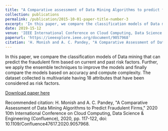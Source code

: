```yaml
---
title: "A Comparative assessment of Data Mining Algorithms to predict fraudulent firms"
collection: publications
permalink: /publication/2015-10-01-paper-title-number-3
excerpt: 'In this paper, we compare the classification models of Data mining that can predict the fraudulent firm based on current and past risk factors. Further, we apply the ensemble techniques to improve the models and finally compare the models based on accuracy and compute complexity. The dataset collected is multivariate having 18 attributes that have been considered as risk factors.'
date: 2019-15-12
venue: 'IEEE International Conference on Cloud Computing, Data Science & Engineering(Confluence)'
paperurl: 'https://ieeexplore.ieee.org/document/9057968'
citation: 'H. Monish and A. C. Pandey, "A Comparative Assessment of Data Mining Algorithms to Predict Fraudulent Firms," 2020 10th International Conference on Cloud Computing, Data Science & Engineering (Confluence), 2020, pp. 117-122, doi: 10.1109/Confluence47617.2020.9057968.'
---
```

In this paper, we compare the classification models of Data mining that can predict the fraudulent firm based on current and past risk factors. Further, we apply the ensemble techniques to improve the models and finally compare the models based on accuracy and compute complexity. The dataset collected is multivariate having 18 attributes that have been considered as risk factors.

[Download paper here](https://ieeexplore.ieee.org/document/9057968)

Recommended citation: H. Monish and A. C. Pandey, "A Comparative Assessment of Data Mining Algorithms to Predict Fraudulent Firms," 2020 10th International Conference on Cloud Computing, Data Science & Engineering (Confluence), 2020, pp. 117-122, doi: 10.1109/Confluence47617.2020.9057968. &nbsp;